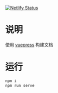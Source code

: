 [![Netlify Status](https://api.netlify.com/api/v1/badges/1f1cc6fe-35dd-419c-9dee-d375cd399b50/deploy-status)](https://app.netlify.com/sites/wqdy-ms/deploys)

# 说明

使用 [vuepress](https://www.vuepress.cn/) 构建文档

# 运行
```bash
npm i
npm run serve
```
